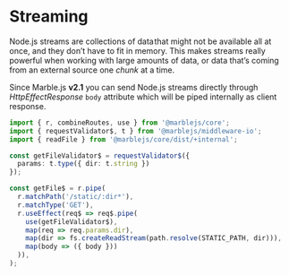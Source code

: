 # Streaming

Node.js streams are collections of data that might not be available all at once, and they don’t have to fit in memory. This makes streams really powerful when working with large amounts of data, or data that’s coming from an external source one _chunk_ at a time.

Since Marble.js **v2.1** you can send Node.js streams directly through _HttpEffectResponse_ `body` attribute which will be piped internally as client response.

```typescript
import { r, combineRoutes, use } from '@marblejs/core';
import { requestValidator$, t } from '@marblejs/middleware-io';
import { readFile } from '@marblejs/core/dist/+internal';

const getFileValidator$ = requestValidator$({
  params: t.type({ dir: t.string })
});

const getFile$ = r.pipe(
  r.matchPath('/static/:dir*'),
  r.matchType('GET'),
  r.useEffect(req$ => req$.pipe(
    use(getFileValidator$),
    map(req => req.params.dir),
    map(dir => fs.createReadStream(path.resolve(STATIC_PATH, dir))),
    map(body => ({ body }))
  )),
);
```

